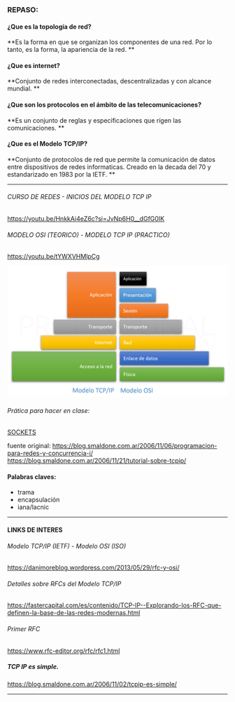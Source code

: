 ### REPASO: 

#### **¿Que es la topología de red?**    
**Es la forma en que se organizan los componentes de una red. Por lo tanto, es la forma, la apariencia de la red.
**

#### **¿Que es internet?**
  **Conjunto de redes interconectadas, descentralizadas y con alcance mundial. **

#### **¿Que son los protocolos en el ámbito de las telecomunicaciones?**    
**Es un conjunto de reglas y especificaciones que rígen las comunicaciones.
**

#### **¿Que es el Modelo TCP/IP?** 
**Conjunto de protocolos de red que permite la comunicación de datos entre dispositivos de redes informaticas. Creado en la decada del 70 y estandarizado en 1983 por la IETF. 
**
___

###### CURSO DE REDES - INICIOS DEL MODELO TCP IP
https://youtu.be/HnkkAi4eZ6c?si=JvNp6H0__dGfG0IK

###### MODELO OSI (TEORICO) - MODELO TCP IP (PRACTICO)
https://youtu.be/tYWXVHMlpCg

![image](../img/OSI-TCP_IP.png)

###### Prática para hacer en clase:

[SOCKETS](./2-z1_tuto.sockets.md)

fuente original: 
https://blog.smaldone.com.ar/2006/11/06/programacion-para-redes-y-concurrencia-i/
https://blog.smaldone.com.ar/2006/11/21/tutorial-sobre-tcpip/

#### Palabras claves: 
* trama 
* encapsulación
* iana/lacnic 

___ 

#### LINKS DE INTERES 
###### Modelo TCP/IP (IETF) - Modelo OSI (ISO)
https://danimoreblog.wordpress.com/2013/05/29/rfc-y-osi/

###### Detalles sobre RFCs del Modelo TCP/IP 
https://fastercapital.com/es/contenido/TCP-IP--Explorando-los-RFC-que-definen-la-base-de-las-redes-modernas.html

###### Primer RFC
https://www.rfc-editor.org/rfc/rfc1.html

##### TCP IP es simple. 
https://blog.smaldone.com.ar/2006/11/02/tcpip-es-simple/
___

